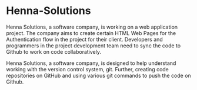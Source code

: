 # Henna-Solutions
Henna Solutions, a software company, is working on a web application project. The company aims to create certain HTML Web Pages for the Authentication flow in the project for their client. Developers and programmers in the project development team need to sync the code to Github to work on code collaboratively.

Henna Solutions, a software company, is designed to help understand working with the version control system, git. Further, creating code repositories on GitHub and using various git commands to push the code on Github.
